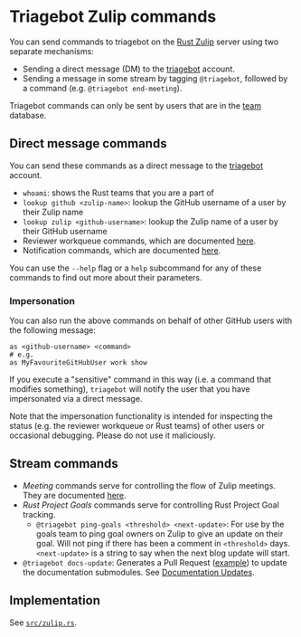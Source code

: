 # Triagebot Zulip commands

You can send commands to triagebot on the [Rust Zulip](https://rust-lang.zulipchat.com) server using two separate mechanisms:

- Sending a direct message (DM) to the [triagebot][triagebot-dm] account.
- Sending a message in some stream by tagging `@triagebot`, followed by a command (e.g. `@triagebot end-meeting`).

Triagebot commands can only be sent by users that are in the [team](https://github.com/rust-lang/team) database.

## Direct message commands

You can send these commands as a direct message to the [triagebot][triagebot-dm] account.

- `whoami`: shows the Rust teams that you are a part of
- `lookup github <zulip-name>`: lookup the GitHub username of a user by their Zulip name
- `lookup zulip <github-username>`: lookup the Zulip name of a user by their GitHub username
- Reviewer workqueue commands, which are documented [here](review-queue-tracking.md#usage).
- Notification commands, which are documented [here](notifications.md#usage).

You can use the `--help` flag or a `help` subcommand for any of these commands to find out more about their parameters.

### Impersonation

You can also run the above commands on behalf of other GitHub users with the following message:

```text
as <github-username> <command>
# e.g.
as MyFavouriteGitHubUser work show
```

If you execute a "sensitive" command in this way (i.e. a command that modifies something), `triagebot` will notify the user that you have impersonated via a direct message.

Note that the impersonation functionality is intended for inspecting the status (e.g. the reviewer workqueue or Rust teams) of other users or occasional debugging. Please do not use it maliciously.

## Stream commands

- *Meeting* commands serve for controlling the flow of Zulip meetings. They are documented [here](zulip-meeting.md).
- *Rust Project Goals* commands serve for controlling Rust Project Goal tracking.
  - `@triagebot ping-goals <threshold> <next-update>`: For use by the goals team to ping goal owners on Zulip to give an update on their goal. Will not ping if there has been a comment in `<threshold>` days. `<next-update>` is a string to say when the next blog update will start.
- `@triagebot docs-update`: Generates a Pull Request ([example](https://github.com/rust-lang/rust/pull/141923)) to update the documentation submodules. See [Documentation Updates](doc-updates.md).

## Implementation

See [`src/zulip.rs`](https://github.com/rust-lang/triagebot/blob/HEAD/src/zulip.rs).

[triagebot-dm]: https://rust-lang.zulipchat.com/#narrow/dm/261224-triagebot
